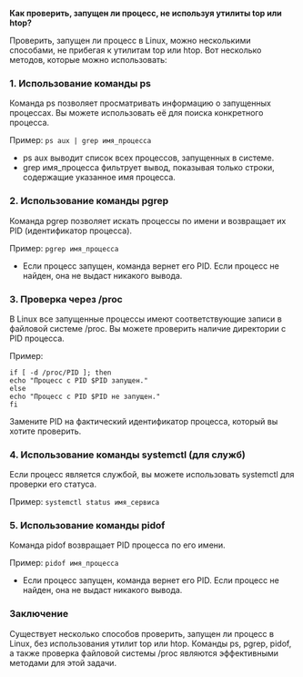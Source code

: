 **Как проверить, запущен ли процесс, не используя утилиты top или htop?**


Проверить, запущен ли процесс в Linux, можно несколькими способами, не прибегая к утилитам top или htop. Вот несколько методов, которые можно использовать:

### 1. Использование команды ps

Команда ps позволяет просматривать информацию о запущенных процессах. Вы можете использовать её для поиска конкретного процесса.

Пример:
`ps aux | grep имя_процесса`


- ps aux выводит список всех процессов, запущенных в системе.
- grep имя_процесса фильтрует вывод, показывая только строки, содержащие указанное имя процесса.

### 2. Использование команды pgrep

Команда pgrep позволяет искать процессы по имени и возвращает их PID (идентификатор процесса).

Пример:
`pgrep имя_процесса`


- Если процесс запущен, команда вернет его PID. Если процесс не найден, она не выдаст никакого вывода.

### 3. Проверка через /proc

В Linux все запущенные процессы имеют соответствующие записи в файловой системе /proc. Вы можете проверить наличие директории с PID процесса.

Пример:
```
if [ -d /proc/PID ]; then
echo "Процесс с PID $PID запущен."
else
echo "Процесс с PID $PID не запущен."
fi
```

Замените PID на фактический идентификатор процесса, который вы хотите проверить.

### 4. Использование команды systemctl (для служб)

Если процесс является службой, вы можете использовать systemctl для проверки его статуса.

Пример:
`systemctl status имя_сервиса`


### 5. Использование команды pidof

Команда pidof возвращает PID процесса по его имени.

Пример:
`pidof имя_процесса`


- Если процесс запущен, команда вернет его PID. Если процесс не найден, она не выдаст никакого вывода.

### Заключение

Существует несколько способов проверить, запущен ли процесс в Linux, без использования утилит top или htop. Команды ps, pgrep, pidof, а также проверка файловой системы /proc являются эффективными методами для этой задачи.